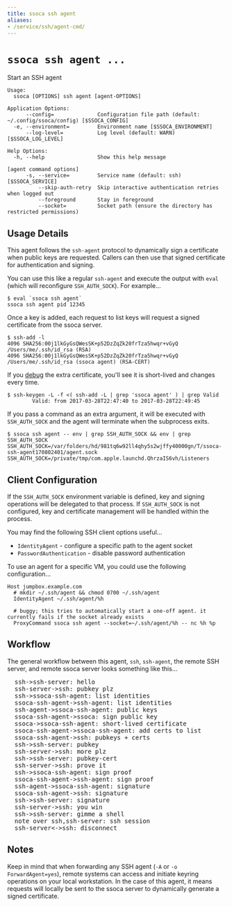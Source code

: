 ```yaml
---
title: ssoca ssh agent
aliases:
- /service/ssh/agent-cmd/
---
```


# `ssoca ssh agent ...`

Start an SSH agent

    Usage:
      ssoca [OPTIONS] ssh agent [agent-OPTIONS]
    
    Application Options:
          --config=              Configuration file path (default: ~/.config/ssoca/config) [$SSOCA_CONFIG]
      -e, --environment=         Environment name [$SSOCA_ENVIRONMENT]
          --log-level=           Log level (default: WARN) [$SSOCA_LOG_LEVEL]
    
    Help Options:
      -h, --help                 Show this help message
    
    [agent command options]
          -s, --service=         Service name (default: ssh) [$SSOCA_SERVICE]
              --skip-auth-retry  Skip interactive authentication retries when logged out
              --foreground       Stay in foreground
              --socket=          Socket path (ensure the directory has restricted permissions)
    

## Usage Details

This agent follows the `ssh-agent` protocol to dynamically sign a certificate when public keys are requested. Callers can then use that signed certificate for authentication and signing.

You can use this like a regular `ssh-agent` and execute the output with `eval` (which will reconfigure `SSH_AUTH_SOCK`). For example...

    $ eval `ssoca ssh agent`
    ssoca ssh agent pid 12345

Once a key is added, each request to list keys will request a signed certificate from the ssoca server.

    $ ssh-add -l
    4096 SHA256:00j1lkGyGsQWesSK+p52DzZqZk20frTza5hwqr+vGyQ /Users/me/.ssh/id_rsa (RSA)
    4096 SHA256:00j1lkGyGsQWesSK+p52DzZqZk20frTza5hwqr+vGyQ /Users/me/.ssh/id_rsa (ssoca agent) (RSA-CERT)

If you [debug](./#debugging) the extra certificate, you'll see it is short-lived and changes every time.

    $ ssh-keygen -L -f <( ssh-add -L | grep 'ssoca agent' ) | grep Valid
            Valid: from 2017-03-28T22:47:40 to 2017-03-28T22:49:45

If you pass a command as an extra argument, it will be executed with `SSH_AUTH_SOCK` and the agent will terminate when the subprocess exits.

    $ ssoca ssh agent -- env | grep SSH_AUTH_SOCK && env | grep SSH_AUTH_SOCK
    SSH_AUTH_SOCK=/var/folders/hd/981tq6w92ll4qhy5s2wjffy40000gn/T/ssoca-ssh-agent170802401/agent.sock
    SSH_AUTH_SOCK=/private/tmp/com.apple.launchd.QhrzaIS6vh/Listeners


## Client Configuration

If the `SSH_AUTH_SOCK` environment variable is defined, key and signing operations will be delegated to that process. If `SSH_AUTH_SOCK` is not configured, key and certificate management will be handled within the process.

You may find the following SSH client options useful...

 * `IdentityAgent` - configure a specific path to the agent socket
 * `PasswordAuthentication` - disable password authentication

To use an agent for a specific VM, you could use the following configuration...

    Host jumpbox.example.com
      # mkdir ~/.ssh/agent && chmod 0700 ~/.ssh/agent
      IdentityAgent ~/.ssh/agent/%h

      # buggy; this tries to automatically start a one-off agent. it currently fails if the socket already exists
      ProxyCommand ssoca ssh agent --socket=~/.ssh/agent/%h -- nc %h %p


## Workflow

The general workflow between this agent, `ssh`, `ssh-agent`, the remote SSH server, and remote ssoca server looks something like this...

<div class="wsd" wsd_style="roundgreen"><pre>
  ssh->ssh-server: hello
  ssh-server->ssh: pubkey plz
  ssh->ssoca-ssh-agent: list identities
  ssoca-ssh-agent->ssh-agent: list identities
  ssh-agent->ssoca-ssh-agent: public keys
  ssoca-ssh-agent->ssoca: sign public key
  ssoca->ssoca-ssh-agent: short-lived certificate
  ssoca-ssh-agent->ssoca-ssh-agent: add certs to list
  ssoca-ssh-agent->ssh: pubkeys + certs
  ssh->ssh-server: pubkey
  ssh-server->ssh: more plz
  ssh->ssh-server: pubkey-cert
  ssh-server->ssh: prove it
  ssh->ssoca-ssh-agent: sign proof
  ssoca-ssh-agent->ssh-agent: sign proof
  ssh-agent->ssoca-ssh-agent: signature
  ssoca-ssh-agent->ssh: signature
  ssh->ssh-server: signature
  ssh-server->ssh: you win
  ssh->ssh-server: gimme a shell
  note over ssh,ssh-server: ssh session
  ssh-server<->ssh: disconnect
</pre></div>


## Notes

Keep in mind that when forwarding any SSH agent (`-A` or `-o ForwardAgent=yes`), remote systems can access and initiate keyring operations on your local workstation. In the case of this agent, it means requests will locally be sent to the ssoca server to dynamically generate a signed certificate.


<script type="text/javascript" src="https://www.websequencediagrams.com/service.js"></script>
